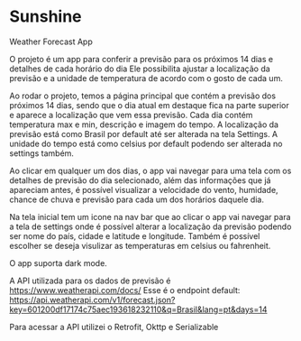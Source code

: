 # Sunshine
Weather Forecast App

O projeto é um app para conferir a previsão para os próximos 14 dias e detalhes de cada horário do dia
Ele possibilita ajustar a localização da previsão e a unidade de temperatura de acordo com o gosto de cada um.

Ao rodar o projeto, temos a página principal que contém a previsão dos próximos 14 dias, sendo que o dia atual em destaque fica na parte superior e aparece a localização que vem essa previsão.
Cada dia contém temperatura max e min, descrição e imagem do tempo.
A localização da previsão está como Brasil por default até ser alterada na tela Settings.
A unidade do tempo está como celsius por default podendo ser alterada no settings também.

Ao clicar em qualquer um dos dias, o app vai navegar para uma tela com os detalhes de previsão do dia selecionado, além das informações que já apareciam antes, é possível visualizar a velocidade do vento, humidade, chance de chuva e previsão para cada um dos horários daquele dia.

Na tela inicial tem um icone na nav bar que ao clicar o app vai navegar para a tela de settings onde é possível alterar a localização da previsão podendo ser nome do país, cidade e latitude e longitude.
Também é possível escolher se deseja visulizar as temperaturas em celsius ou fahrenheit.

O app suporta dark mode.

A API utilizada para os dados de previsão é https://www.weatherapi.com/docs/
Esse é o endpoint default: https://api.weatherapi.com/v1/forecast.json?key=601200df17174c75aec193618232110&q=Brasil&lang=pt&days=14

Para acessar a API utilizei o Retrofit, Okttp e Serializable

